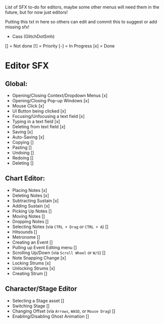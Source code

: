 List of SFX to-do for editors,
maybe some other menus will need them in the future,
but for now just editors!

Putting this txt in here so others can edit and commit this to suggest or add missing sfx!
- Cass (GlitchDotSmh)

[] = Not done
[!] = Priority
[-] = In Progress
[x] = Done

# Editor SFX

## Global:
- Opening/Closing Context/Dropdown Menus [x]
- Opening/Closing Pop-up Windows [x]
- Mouse Click [x]
- UI Button being clicked [x]
- Focusing/Unfocusing a text field [x]
- Typing in a text field [x]
- Deleting from text field [x]
- Saving [x]
- Auto-Saving [x]
- Copying []
- Pasting []
- Undoing []
- Redoing []
- Deleting []

## Chart Editor:
- Placing Notes [x]
- Deleting Notes [x]
- Subtracting Sustain [x]
- Adding Sustain [x]
- Picking Up Notes []
- Moving Notes []
- Dropping Notes []
- Selecting Notes (via `CTRL + Drag` or `CTRL + A`) []
- Hitsounds []
- Metronome []
- Creating an Event []
- Pulling up Event Editing menu []
- Scrolling Up/Down (via `Scroll Wheel` or `W/S`) []
- Note Snapping Change [x]
- Locking Strums [x]
- Unlocking Strums [x]
- Creating Strum []

## Character/Stage Editor
- Selecting a Stage asset []
- Switching Stage []
- Changing Offset (via `Arrows`, `WASD`, or `Mouse Drag`) []
- Enabling/Disabling Ghost Animation []


